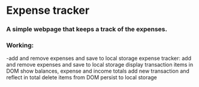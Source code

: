 # Expense tracker
### A simple webpage that keeps a track of the expenses. 
### Working: 
  -add and remove expenses and save to local storage
expense tracker:
add and remove expenses and save to local storage
display transaction items in DOM
show balances, expense and income totals
add new transaction and reflect in total
delete items from DOM
persist to local storage
